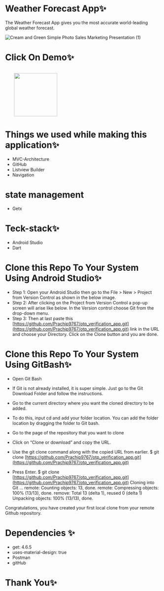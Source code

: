 # Weather Forecast App✨
The Weather Forecast App gives you the most accurate world-leading global weather forecast.

![Cream and Green Simple Photo Sales Marketing Presentation (1)](https://github.com/Prachip9767/otp_verification_app/assets/86509987/3e76a414-afb8-4f9f-aad3-ae97b52cae62)


# Click On Demo✨
  <code>
    <a href="https://drive.google.com/drive/folders/14DNk_OMarR5LDTKiiqOoSQZ2joKkeojt?usp=sharing" title="Playstore Profile"><img height="140" width="140" src="https://encrypted-tbn0.gstatic.com/images?q=tbn:ANd9GcRgwJcz642pA7mLR5u44OirKSJjfxOoOqWbpNx7vgDP0NI4snSp68daLp-JccwzoGUIARw&usqp=CAU"></a></code>


# Things we used while making this application✨

* MVC-Architecture
* GitHub
* Listview Builder
* Navigation
  
# state management
* Getx

# Teck-stack✨
* Android Studio
* Dart


# Clone this Repo To Your System Using Android Studio✨

* Step 1: Open your Android Studio then go to the File > New > Project from Version Control as shown in the below image.
* Step 2: After clicking on the Project from Version Control a pop-up screen will arise like below. In the Version control choose Git from the drop-down menu.
* Step 3: Then at last paste this [https://github.com/Prachip9767/otp_verification_app.git](https://github.com/Prachip9767/otp_verification_app.git) link in the URL and choose your Directory. Click on the Clone button and you are done.


# Clone this Repo To Your System Using GitBash✨

* Open Git Bash

* If Git is not already installed, it is super simple. Just go to the Git Download Folder and follow the instructions.

* Go to the current directory where you want the cloned directory to be added.

* To do this, input cd and add your folder location. You can add the folder location by dragging the folder to Git bash.

* Go to the page of the repository that you want to clone

* Click on “Clone or download” and copy the URL.

* Use the git clone command along with the copied URL from earlier. $ git clone [https://github.com/Prachip9767/otp_verification_app.git](https://github.com/Prachip9767/otp_verification_app.git)

* Press Enter. $ git clone [https://github.com/Prachip9767/otp_verification_app.git](https://github.com/Prachip9767/otp_verification_app.git) Cloning into Git … remote: Counting objects: 13, done. remote: Compressing objects: 100% (13/13), done. remove: Total 13 (delta 1), reused 0 (delta 1) Unpacking objects: 100% (13/13), done.

Congratulations, you have created your first local clone from your remote Github repository.


# Dependencies ✨

*  get: 4.6.5
*  uses-material-design: true
*  Postman
*  gitHub
    
# Thank You✨
